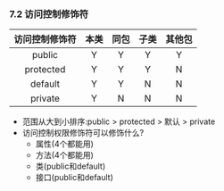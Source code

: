 ### 7.2 访问控制修饰符


访问控制修饰符 |本类|同包|子类|其他包
  :-:   |:-:|:-: |:-: |:-:
public      |Y     |Y     |Y     |Y
protected   |Y     |Y     |Y     |N
default     |Y     |Y     |N     |N
private     |Y     |N     |N      |N

* 范围从大到小排序:public > protected > 默认 > private
* 访问控制权限修饰符可以修饰什么?
    - 属性(4个都能用)
    - 方法(4个都能用)
    - 类(public和default)
    - 接口(public和default)